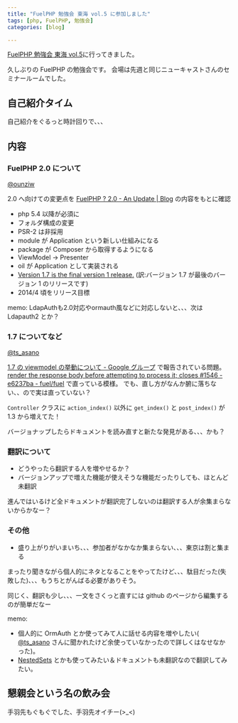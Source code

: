 ```yaml
---
title: "FuelPHP 勉強会 東海 vol.5 に参加しました"
tags: [php, FuelPHP, 勉強会]
categories: [blog]

---
```


[FuelPHP 勉強会 東海 vol.5][1]に行ってきました。

 [1]: http://connpass.com/event/3573/

久しぶりの FuelPHP の勉強会です。 会場は先週と同じニューキャストさんのセミナールームでした。

## 自己紹介タイム

自己紹介をぐるっと時計回りで、、、

## 内容

### FuelPHP 2.0 について

[@ounziw][2]

 [2]: https://twitter.com/ounziw

2.0 へ向けての変更点を [FuelPHP ? 2.0 - An Update | Blog][3] の内容をもとに確認

 [3]: http://fuelphp.com/blogs/2013/08/2-0-an-update

  * php 5.4 以降が必須に
  * フォルダ構成の変更
  * PSR-2 は非採用
  * module が Application という新しい仕組みになる
  * package が Composer から取得するようになる
  * ViewModel → Presenter
  * oil が Application として実装される
  * [Version 1.7 is the final version 1 release.][4] (訳:バージョン 1.7 が最後のバージョン 1 のリリースです)
  * 2014/4 頃をリリース目標

 [4]: http://fuelphp.com/

memo: LdapAuthも2.0対応やormauth風などに対応しないと、、、次は Ldapauth2 とか？

### 1.7 についてなど

[@ts_asano][5]

 [5]: https://twitter.com/ts_asano

[1.7 の viewmodel の挙動について - Google グループ][6] で報告されている問題。 [render the response body before attempting to process it; closes #1546 - e6237ba - fuel/fuel][7] で直っている模様。 でも、直し方がなんか腑に落ちない、、ので実は直っていない？

 [6]: https://groups.google.com/forum/#!topic/fuelphp_jp/APUGlBAKwq0
 [7]: https://github.com/fuel/fuel/commit/e6237ba66444818adb2434c50b5951502baa1696

`Controller` クラスに `action_index()` 以外に `get_index()` と `post_index()` が 1.3 から増えてた！

バージョナップしたらドキュメントを読み直すと新たな発見がある、、、かも？

### 翻訳について

  * どうやったら翻訳する人を増やせるか？
  * バージョンアップで増えた機能が使えそうな機能だったりしても、ほとんど未翻訳

進んではいるけど全ドキュメントが翻訳完了しないのは翻訳する人が余集まらないからかなー？

### その他

  * 盛り上がりがいまいち、、、参加者がなかなか集まらない、、、東京は割と集まる

まったり聞きながら個人的にネタとなることをやってたけど、、、駄目だった(失敗した)、、、もうちとがんばる必要がありそう。

同じく、翻訳も少し、、、一文をさくっと直すには github のページから編集するのが簡単だなー

memo:

  * 個人的に OrmAuth とか使ってみて人に話せる内容を増やしたい( [@ts_asano][5] さんに聞かれたけど余使っていなかったので詳しくはなせなかった)。
  * [NestedSets][8] とかも使ってみたい＆ドキュメントも未翻訳なので翻訳してみたい。

 [8]: http:ß//fuelphp.com/docs/packages/orm/model/nestedset.html

## 懇親会という名の飲み会

手羽先もぐもぐでした、手羽先オイチー(>_<)